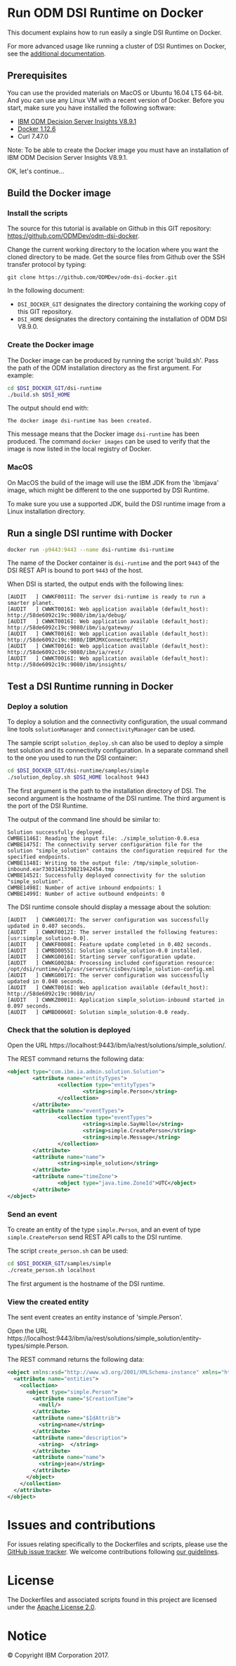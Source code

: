 # Run ODM DSI Runtime on Docker

This document explains how to run easily a single DSI Runtime on Docker.

For more advanced usage like running a cluster of DSI Runtimes on Docker,
see the [additional documentation](dsi-runtime/docs).

## Prerequisites

You can use the provided materials on MacOS or Ubuntu 16.04 LTS 64-bit. And you can use any Linux VM with a recent version of Docker.
Before you start, make sure you have installed the following software:
* [IBM ODM Decision Server Insights V8.9.1](https://www.ibm.com/support/knowledgecenter/en/SSQP76_8.9.1/com.ibm.odm.itoa/topics/odm_itoa.html)
* [Docker 1.12.6](https://www.docker.com/what-docker)
* Curl 7.47.0

Note: To be able to create the Docker image you must have an installation of IBM ODM
Decision Server Insights V8.9.1.

OK, let's continue...

## Build the Docker image

### Install the scripts

The source for this tutorial is available on Github in this
GIT repository: https://github.com/ODMDev/odm-dsi-docker.

Change the current working directory to the location where you want the cloned directory to be made.
Get the source files from Github over the SSH transfer protocol by typing:

``
git clone https://github.com/ODMDev/odm-dsi-docker.git
``

In the following document:
 * `DSI_DOCKER_GIT` designates the directory containing the working copy of
   this GIT repository.
 * `DSI_HOME` designates the directory containing the installation of ODM DSI V8.9.0.

### Create the Docker image

The Docker image can be produced by running the script 'build.sh'. Pass the path of the ODM installation directory as the first
argument. For example:
```sh
cd $DSI_DOCKER_GIT/dsi-runtime
./build.sh $DSI_HOME
```

The output should end with:

```
The docker image dsi-runtime has been created.
```

This message means that the Docker image `dsi-runtime` has been produced.
The command `docker images` can be used to verify that the image is now listed in the local registry of Docker.

### MacOS

On MacOS the build of the image will use the IBM JDK from the 'ibmjava' image, which might be different to the one supported by DSI Runtime.

To make sure you use a supported JDK, build the DSI runtime image from a Linux installation directory.

## Run a single DSI runtime with Docker

```sh
docker run -p9443:9443 --name dsi-runtime dsi-runtime
```

The name of the Docker container is `dsi-runtime` and the port `9443` of
the DSI REST API is bound to port `9443` of the host.

When DSI is started, the output ends with the following lines:
```
[AUDIT   ] CWWKF0011I: The server dsi-runtime is ready to run a smarter planet.
[AUDIT   ] CWWKT0016I: Web application available (default_host): http://58de6092c19c:9080/ibm/ia/debug/
[AUDIT   ] CWWKT0016I: Web application available (default_host): http://58de6092c19c:9080/ibm/ia/gateway/
[AUDIT   ] CWWKT0016I: Web application available (default_host): http://58de6092c19c:9080/IBMJMXConnectorREST/
[AUDIT   ] CWWKT0016I: Web application available (default_host): http://58de6092c19c:9080/ibm/ia/rest/
[AUDIT   ] CWWKT0016I: Web application available (default_host): http://58de6092c19c:9080/ibm/insights/
```

## Test a DSI Runtime running in Docker

### Deploy a solution

To deploy a solution and the connectivity configuration,
the usual command line tools `solutionManager` and `connectivityManager` can be used.

The sample script `solution_deploy.sh` can also be used to deploy a simple test solution and its connectivity configuration.
In a separate command shell to the one you used to run the DSI container:
```sh
cd $DSI_DOCKER_GIT/dsi-runtime/samples/simple
./solution_deploy.sh $DSI_HOME localhost 9443
```

The first argument is the path to the installation directory of DSI.
The second argument is the hostname of the DSI runtime.
The third argument is the port of the DSI Runtime.

The output of the command line should be similar to:
```
Solution successfully deployed.
CWMBE1146I: Reading the input file: ./simple_solution-0.0.esa
CWMBE1475I: The connectivity server configuration file for the solution "simple_solution" contains the configuration required for the specified endpoints.
CWMBE1148I: Writing to the output file: /tmp/simple_solution-inbound.ear7303141339821942454.tmp
CWMBE1452I: Successfully deployed connectivity for the solution "simple_solution".
CWMBE1498I: Number of active inbound endpoints: 1
CWMBE1499I: Number of active outbound endpoints: 0
```

The DSI runtime console should display a message about the solution:
```
[AUDIT   ] CWWKG0017I: The server configuration was successfully updated in 0.407 seconds.
[AUDIT   ] CWWKF0012I: The server installed the following features: [usr:simple_solution-0.0].
[AUDIT   ] CWWKF0008I: Feature update completed in 0.402 seconds.
[AUDIT   ] CWMBD0055I: Solution simple_solution-0.0 installed.
[AUDIT   ] CWWKG0016I: Starting server configuration update.
[AUDIT   ] CWWKG0028A: Processing included configuration resource: /opt/dsi/runtime/wlp/usr/servers/cisDev/simple_solution-config.xml
[AUDIT   ] CWWKG0017I: The server configuration was successfully updated in 0.040 seconds.
[AUDIT   ] CWWKT0016I: Web application available (default_host): http://58de6092c19c:9080/in/
[AUDIT   ] CWWKZ0001I: Application simple_solution-inbound started in 0.097 seconds.
[AUDIT   ] CWMBD0060I: Solution simple_solution-0.0 ready.
```

### Check that the solution is deployed

Open the URL https://localhost:9443/ibm/ia/rest/solutions/simple_solution/.

The REST command returns the following data:

```xml
<object type="com.ibm.ia.admin.solution.Solution">
        <attribute name="entityTypes">
                <collection type="entityTypes">
                        <string>simple.Person</string>
                </collection>
        </attribute>
        <attribute name="eventTypes">
                <collection type="eventTypes">
                        <string>simple.SayHello</string>
                        <string>simple.CreatePerson</string>
                        <string>simple.Message</string>
                </collection>
        </attribute>
        <attribute name="name">
                <string>simple_solution</string>
        </attribute>
        <attribute name="timeZone">
                <object type="java.time.ZoneId">UTC</object>
        </attribute>
</object>
```

### Send an event

To create an entity of the type `simple.Person`, and an event of type `simple.CreatePerson` send REST API calls to the DSI runtime.

The script `create_person.sh` can be used:
```sh
cd $DSI_DOCKER_GIT/samples/simple
./create_person.sh localhost
```

The first argument is the hostname of the DSI runtime.

### View the created entity

The sent event creates an entity instance of 'simple.Person'.

Open the URL https://localhost:9443/ibm/ia/rest/solutions/simple_solution/entity-types/simple.Person.

The REST command returns the following data:

```xml
<object xmlns:xsd="http://www.w3.org/2001/XMLSchema-instance" xmlns="http://www.ibm.com/ia/Entity" type="Collection[simple.Person]">
  <attribute name="entities">
    <collection>
      <object type="simple.Person">
        <attribute name="$CreationTime">
          <null/>
        </attribute>
        <attribute name="$IdAttrib">
          <string>name</string>
        </attribute>
        <attribute name="description">
          <string>  </string>
        </attribute>
        <attribute name="name">
          <string>jean</string>
        </attribute>
      </object>
    </collection>
  </attribute>
</object>
```

# Issues and contributions
For issues relating specifically to the Dockerfiles and scripts, please use the [GitHub issue tracker](../../issues).
We welcome contributions following [our guidelines](CONTRIBUTING.md).

# License
The Dockerfiles and associated scripts found in this project are licensed under the [Apache License 2.0](LICENSE).

# Notice
© Copyright IBM Corporation 2017.
